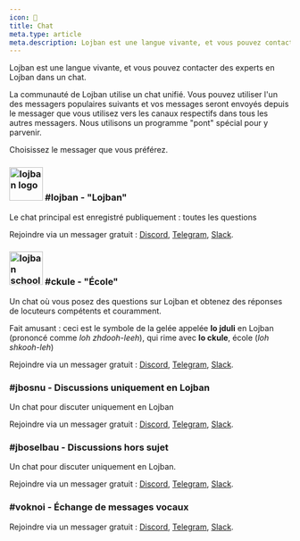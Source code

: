 ```yaml
---
icon: 💬 
title: Chat
meta.type: article
meta.description: Lojban est une langue vivante, et vous pouvez contacter des experts en Lojban dans un chat.
---
```


Lojban est une langue vivante, et vous pouvez contacter des experts en Lojban dans un chat.

La communauté de Lojban utilise un chat unifié. Vous pouvez utiliser l'un des messagers populaires suivants et vos messages seront envoyés depuis le messager que vous utilisez vers les canaux respectifs dans tous les autres messagers. Nous utilisons un programme "pont" spécial pour y parvenir.

Choisissez le messager que vous préférez.
### <img src="/assets/pixra/ralju/ralju_lanci.svg" alt="lojban logo" style="height:60px;"/> #lojban - "Lojban"

Le chat principal est enregistré publiquement : toutes les questions

Rejoindre via un messager gratuit : [Discord](https://discord.gg/BVm4EYR), [Telegram](https://t.me/lojban), [Slack](https://join.slack.com/t/lojban/shared_invite/zt-k3s96tvq-4mtkvG0ZlW2rFIwTPb4rIg).
### <img src="/assets/pixra/ralju/jduli.svg" alt="lojban school logo" style="height:60px;"/> #ckule - "École"

Un chat où vous posez des questions sur Lojban et obtenez des réponses de locuteurs compétents et couramment.

Fait amusant : ceci est le symbole de la gelée appelée **lo jduli** en Lojban (prononcé comme *loh zhdooh-leeh*), qui rime avec **lo ckule**, école (*loh shkooh-leh*)

Rejoindre via un messager gratuit : [Discord](https://discord.gg/BVm4EYR), [Telegram](https://t.me/lojban), [Slack](https://join.slack.com/t/lojban/shared_invite/zt-k3s96tvq-4mtkvG0ZlW2rFIwTPb4rIg).
### #jbosnu - Discussions uniquement en Lojban

Un chat pour discuter uniquement en Lojban

Rejoindre via un messager gratuit : [Discord](https://discord.gg/BVm4EYR), [Telegram](https://t.me/lojban), [Slack](https://join.slack.com/t/lojban/shared_invite/zt-k3s96tvq-4mtkvG0ZlW2rFIwTPb4rIg).
### #jboselbau - Discussions hors sujet

Un chat pour discuter uniquement en Lojban.

Rejoindre via un messager gratuit : [Discord](https://discord.gg/BVm4EYR), [Telegram](https://telegram.me/lojban), [Slack](https://join.slack.com/t/lojban/shared_invite/zt-k3s96tvq-4mtkvG0ZlW2rFIwTPb4rIg).
### #voknoi - Échange de messages vocaux

Rejoindre via un messager gratuit : [Discord](https://discord.gg/BVm4EYR), [Telegram](https://t.me/lojban), [Slack](https://join.slack.com/t/lojban/shared_invite/zt-k3s96tvq-4mtkvG0ZlW2rFIwTPb4rIg).

<!-- ## Matrix network (Riot messenger and others)

* [lojban](https://matrix.to/#/#freenode_#lojban:matrix.org) - the main group publicly logged: any questions
* [ckule](https://matrix.to/#/#freenode_#ckule:matrix.org) - "school", mostly for questions from you as a beginner. It may also be used by active members when "lojban" channel becomes too active.
* [jbosnu](https://matrix.to/#/#freenode_#jbosnu:matrix.org) - a group for talking in Lojban only
* [jboselbau](https://matrix.to/#/#freenode_##jboselbau:matrix.org) - a group for discussions not necessarily related to Lojban. -->